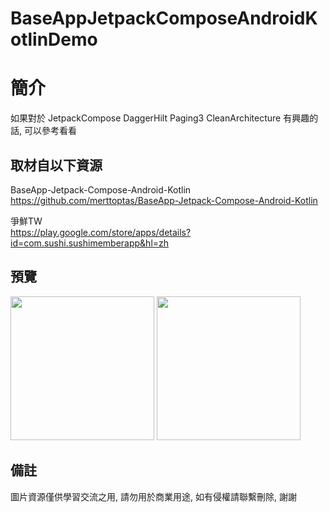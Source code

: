 # BaseAppJetpackComposeAndroidKotlinDemo

簡介
==================================
如果對於 JetpackCompose DaggerHilt Paging3 CleanArchitecture 有興趣的話, 可以參考看看                               

取材自以下資源
--------
BaseApp-Jetpack-Compose-Android-Kotlin           
https://github.com/merttoptas/BaseApp-Jetpack-Compose-Android-Kotlin       
	
爭鮮TW           
https://play.google.com/store/apps/details?id=com.sushi.sushimemberapp&hl=zh                                                                                                                 
                                                                                                                                                                       
預覽
--------
<p align="left">
  <img src="https://i.imgur.com/gmRUEDO.png" width="230"/>
  <img src="https://i.imgur.com/HanpDAi.png" width="230"/>
</p> 

備註
--------
圖片資源僅供學習交流之用, 請勿用於商業用途, 如有侵權請聯繫刪除, 謝謝   
